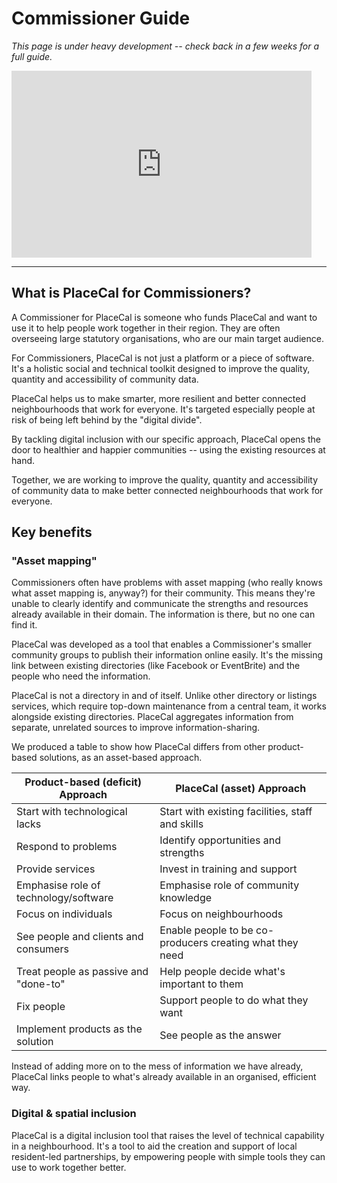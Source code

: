 # Commissioner Guide

_This page is under heavy development -- check back in a few weeks for a full guide._

<iframe src="https://docs.google.com/presentation/d/e/2PACX-1vSkP_utmU9Mf1kl2OCPtZo_tljybcTznhiifQylwqHJoPuyj4ALg-7N5KCEJp4Tr7V1dx9YZewjGNFE/embed?start=false&loop=false&delayms=5000" frameborder="0" width="480" height="299" allowfullscreen="true" mozallowfullscreen="true" webkitallowfullscreen="true"></iframe>

---
## What is PlaceCal for Commissioners?

A Commissioner for PlaceCal is someone who funds PlaceCal and want to use it to help people work together in their region. They are often overseeing large statutory organisations, who are our main target audience.

For Commissioners, PlaceCal is not just a platform or a piece of software. It's a holistic social and technical toolkit designed to improve the quality, quantity and accessibility of community data.

PlaceCal helps us to make smarter, more resilient and better connected neighbourhoods that work for everyone. It's targeted especially people at risk of being left behind by the "digital divide".

By tackling digital inclusion with our specific approach, PlaceCal opens the door to healthier and happier communities -- using the existing resources at hand.

Together, we are working to improve the quality, quantity and accessibility of community data to make better connected neighbourhoods that work for everyone.



## Key benefits

### "Asset mapping"

Commissioners often have problems with asset mapping (who really knows what asset mapping is, anyway?) for their community. This means they're unable to clearly identify and communicate the strengths and resources already available in their domain. The information is there, but no one can find it.

PlaceCal was developed as a tool that enables a Commissioner's smaller community groups to publish their information online easily. It's the missing link between existing directories (like Facebook or EventBrite) and the people who need the information.

PlaceCal is not a directory in and of itself. Unlike other directory or listings services, which require top-down maintenance from a central team, it works alongside existing directories. PlaceCal aggregates information from separate, unrelated sources to improve information-sharing.

We produced a table to show how PlaceCal differs from other product-based solutions, as an asset-based approach.

| Product-based (deficit) Approach      | PlaceCal (asset) Approach                                |
|---------------------------------------|----------------------------------------------------------|
| Start with technological lacks        | Start with existing facilities, staff and skills         |
| Respond to problems                   | Identify opportunities and strengths                     |
| Provide services                      | Invest in training and support                           |
| Emphasise role of technology/software | Emphasise role of community knowledge                    |
| Focus on individuals                  | Focus on neighbourhoods                                  |
| See people and clients and consumers  | Enable people to be co-producers creating what they need |
| Treat people as passive and "done-to" | Help people decide what's important to them              |
| Fix people                            | Support people to do what they want                      |
| Implement products as the solution    | See people as the answer                                 |

Instead of adding more on to the mess of information we have already, PlaceCal links people to what's already available in an organised, efficient way.

### Digital & spatial inclusion

PlaceCal is a digital inclusion tool that raises the level of technical capability in a neighbourhood. It's a tool to aid the creation and support of local resident-led partnerships, by empowering people with simple tools they can use to work together better.
